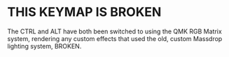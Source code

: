 # THIS KEYMAP IS BROKEN

The CTRL and ALT have both been switched to using the QMK RGB Matrix system,
rendering any custom effects that used the old, custom Massdrop lighting system,
BROKEN.
